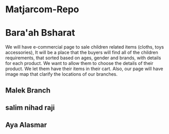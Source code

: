 # Matjarcom-Repo

# Bara'ah Bsharat 





We will have e-commercial page to sale children related items  (cloths, toys accessories), It will be a place that the buyers will find all of the children requirements, that sorted based on ages, gender and brands, with details for each product. We want to allow them to choose the details of their product. We let them have their items in their cart. Also, our page will have image map that clarify the locations of our branches. 



## Malek Branch

## salim nihad raji 

## Aya Alasmar

